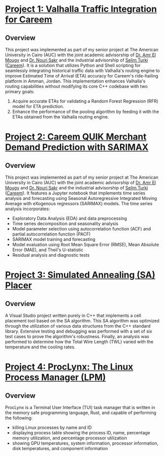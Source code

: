 # [Project 1: Valhalla Traffic Integration for Careem](https://github.com/muhammadazzazy/osm-valhalla-traffic-mapper)
## Overview
This project was implemented as part of my senior project at The American University in Cairo (AUC) with the joint academic advisorship of [Dr. Amr El Mougy](https://www.aucegypt.edu/fac/amr-el-mougy) and [Dr. Nouri Sakr](https://www.aucegypt.edu/fac/nouri-sakr) and the industrial advisorship of [Selim Turki](https://www.linkedin.com/in/selimturki) ([Careem](https://www.careem.com/)). It is a solution that utilizes Python and Shell scripting for seamlessly integrating historical traffic data with Valhalla's routing engine to improve Estimated Time of Arrival (ETA) accuracy for Careem's ride-hailing platform in Amman, Jordan. This implementation enhances Valhalla's routing capabilities without modifying its core C++ codebase with two primary goals:
1. Acquire accurate ETAs for validating a Random Forest Regression (RFR) model for ETA prediction.
2. Enhance the performance of the pooling algorithm by feeding it with the ETAs obtained from the Valhalla routing engine.

# [Project 2: Careem QUIK Merchant Demand Prediction with SARIMAX](https://github.com/muhammadazzazy/time-series-forecasting-sarimax)
## Overview
This project was implemented as part of my senior project at The American University in Cairo (AUC) with the joint academic advisorship of [Dr. Amr El Mougy](https://www.aucegypt.edu/fac/amr-el-mougy) and [Dr. Nouri Sakr](https://www.aucegypt.edu/fac/nouri-sakr) and the industrial advisorship of [Selim Turki](https://www.linkedin.com/in/selimturki) ([Careem](https://www.careem.com/)). It features a Jupyter notebook that implements time series analysis and forecasting using Seasonal Autoregressive Integrated Moving Average with eXogenous regressors (SARIMAX) models. The time series analysis incorporates:
- Exploratory Data Analysis (EDA) and data preprocessing
- Time series decomposition and seasonality analysis
- Model parameter selection using autocorrelation function (ACF) and partial autocorrelation function (PACF)
- SARIMAX model training and forecasting
- Model evaluation using Root Mean Square Error (RMSE), Mean Absolute Error (MAE), and Theil's U-statistic
- Residual analysis and diagnostic tests

# [Project 3: Simulated Annealing (SA) Placer](https://github.com/muhammadazzazy/SimulatedAnnealingPlacer)
## Overview
A Visual Studio project written purely in C++ that implements a cell placement tool based on the SA algorithm. This SA algorithm was optimized through the utilization of various data structures from the C++ standard library. Extensive testing and debugging was performed with a set of six test cases to prove the algorithm's robustness. Finally, an analysis was performed to determine how the Total Wire Length (TWL) varied with the temperature and the cooling rates.

# [Project 4: ProcLynx: The Linux Process Manager (LPM)](https://github.com/muhammadazzazy/proclynx)
## Overview
ProcLynx is a Terminal User Interface (TUI) task manager that is written in the memory safe programming language, Rust, and capable of performing the following:
- killing Linux processes by name and ID
- displaying process table showing the process ID, name, percentage memory utilization, and percentage processor utilization
- showing GPU temperatures, system information, processor information, disk temperatures, and component information
